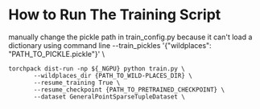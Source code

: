 # How to Run The Training Script

manually change the pickle path in train_config.py because it can't load a dictionary using command line
--train_pickles '{"wildplaces": "PATH_TO_PICKLE.pickle"}' \

```
torchpack dist-run -np ${_NGPU} python train.py \
       --wildplaces_dir {PATH_TO_WILD-PLACES_DIR} \
       --resume_training True \
       --resume_checkpoint {PATH_TO_PRETRAINED_CHECKPOINT} \
       --dataset GeneralPointSparseTupleDataset \
```